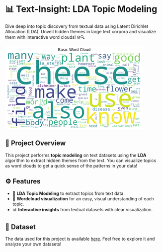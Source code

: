 # 📊 Text-Insight: LDA Topic Modeling

Dive deep into topic discovery from textual data using Latent Dirichlet Allocation (LDA). Unveil hidden themes in large text corpora and visualize them with interactive word clouds! 🌐🔍

![Wordcloud Example](img/op.png)

## 🚀 Project Overview
This project performs **topic modeling** on text datasets using the **LDA** algorithm to extract hidden themes from the text. You can visualize topics as word clouds to get a quick sense of the patterns in your data!

## ⚙️ Features
- 🔢 **LDA Topic Modeling** to extract topics from text data.
- 🌈 **Wordcloud visualization** for an easy, visual understanding of each topic.
- 📊 **Interactive insights** from textual datasets with clear visualization.

## 📂 Dataset
The data used for this project is available [here](#). Feel free to explore it and analyze your own datasets!

